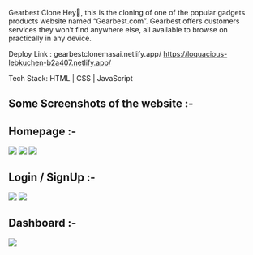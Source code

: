 Gearbest Clone
Hey👋, this is the cloning of one of the popular gadgets products website named “Gearbest.com”. 
Gearbest offers customers services they won’t find anywhere else, 
all available to browse on practically in any device.

Deploy Link :
gearbestclonemasai.netlify.app/
https://loquacious-lebkuchen-b2a407.netlify.app/


Tech Stack:
HTML | CSS | JavaScript 




<h2>Some Screenshots of the website :-</h2>



<h2>Homepage :- </h2>


<img  src="./screen_shots/Homepage.PNG"/>




<img  src="./screen_shots/popUp.PNG"/>




<img  src="./screen_shots/Videos.PNG"/>


<h2>Login / SignUp :- </h2>


<img  src="./screen_shots/Login.PNG"/>



<img  src="./screen_shots/SignUp.PNG"/>



<h2>Dashboard :- </h2>


<img  src="./screen_shots/Dashboard.PNG"/>







